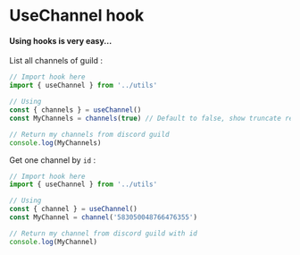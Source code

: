 # UseChannel hook

#### Using hooks is very easy...

List all channels of guild :
```ts
// Import hook here
import { useChannel } from '../utils'

// Using
const { channels } = useChannel()
const MyChannels = channels(true) // Default to false, show truncate return

// Return my channels from discord guild
console.log(MyChannels)
```

Get one channel by `id` :
```ts
// Import hook here
import { useChannel } from '../utils'

// Using
const { channel } = useChannel()
const MyChannel = channel('583050048766476355')

// Return my channel from discord guild with id
console.log(MyChannel)
```